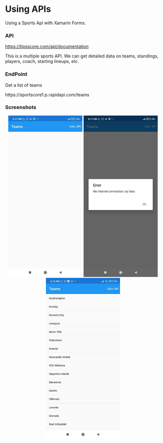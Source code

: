 # Using APIs
Using a Sports Api with Xamarin Forms.

### API
https://tipsscore.com/api/documentation
<P>
This is a multiple sports API. We can get detailed data on teams, standings, players, coach, starting lineups, etc.
</p>

### EndPoint
<p>
Get a list of teams
</p>
https://sportscore1.p.rapidapi.com/teams


### Screenshots
</p>
<p align="center">
 <img width="240" height:"200" src="App Screenshots/1.jpg" title="Image 1"/> 
 <img width="240" height:"200" src="App Screenshots/2.jpg" title="Image 2"/> 
 <img width="240" height:"200" src="App Screenshots/3.jpg" title="Image 3"/>
</p>
